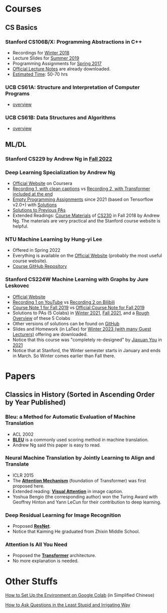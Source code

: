# Courses

## CS Basics

### Stanford CS106B/X: Programming Abstractions in C++

* Recordings for [Winter 2018](https://b23.tv/UqMrduS)
* Lecture Slides for [Summer 2019](ttps://web.stanford.edu/class/archive/cs/cs106b/cs106b.1198/)
* Programming Assignments for [Spring 2017](https://web.stanford.edu/class/archive/cs/cs106b/cs106b.1176)
* [Official Lecture Notes](https://web.stanford.edu/class/cs106x/res/reader/CS106BX-Reader.pdf) are already downloaded.
* [Estimated Time](https://csdiy.wiki/编程入门/cpp/CS106B_CS106X/): 50-70 hrs

### UCB CS61A: Structure and Interpretation of Computer Programs

* [overview](https://csdiy.wiki/编程入门/Python/CS61A/)

### UCB CS61B: Data Structures and Algorithms

* [overview](https://csdiy.wiki/数据结构与算法/CS61B/)

## ML/DL

### Stanford CS229 by Andrew Ng in [Fall 2022](https://cs229.stanford.edu/syllabus-fall2022.html)

### Deep Learning Specialization by Andrew Ng

* [Official Website](https://www.coursera.org/specializations/deep-learning) on Coursera
* [Recording 1, with clean captions](https://b23.tv/th0i9h9) vs [Recording 2, with Transformer included at the end](https://b23.tv/BZ6Vbuv)
* [Empty Programming Assignments](https://github.com/tcmyxc/DL-AndrewNg) since 2021 (based on Tensorflow v2.0+) with [Solutions](https://github.com/abdur75648/Deep-Learning-Specialization-Coursera)
* [Solutions to Previous PAs](https://github.com/amanchadha/coursera-deep-learning-specialization/tree/master) 
* Extended Readings: [Course Materials](https://github.com/maxim5/cs230-2018-autumn) of [CS230](https://cs230.stanford.edu) in Fall 2018 by Andrew Ng. The materials are very practical and the Stanford course website is helpful.

### NTU Machine Learning by Hung-yi Lee

* Offered in Spring 2022 
* Everything is available on the [Official Website](https://speech.ee.ntu.edu.tw/~hylee/ml/2022-spring.php) (probably the most useful course website).
* [Course GitHub Repository](https://github.com/virginiakm1988/ML2022-Spring)

### Stanford CS224W Machine Learning with Graphs by Jure Leskovec

* [Official Website](https://web.stanford.edu/class/cs224w/)
* [Recording 1 on YouTube](https://youtube.com/playlist?list=PLoROMvodv4rPLKxIpqhjhPgdQy7imNkDn&si=Y40IO58egTtWJeT1) vs [Recording 2 on Bilibili](https://b23.tv/ujrFsiR)
* [Course Note 1 for Fall 2019](https://jingboyang.github.io/cs224w_notes.html) vs [Official Course Note for Fall 2019](https://snap-stanford.github.io/cs224w-notes/)
* Solutions to PAs (5 Colabs) in [Winter 2021](), [Fall 2021](https://github.com/MartinLwx/CS224W-Fall-2021-Stanford), and a [Rough Overview](https://github.com/YZ-Cai/Colabs-CS224W-Machine-Learning-with-Graphs) of these 5 Colabs
* Other versions of solutions can be found on [GitHub](https://github.com/topics/cs224w)
* Slides and Homework (in LaTex) for [Winter 2023 (with many Guest Lecturers)](https://snap.stanford.edu/class/cs224w-2023/index.html#schedule)  offering are downloaded.
* Notice that this course was "completely re-designed" by [Jiaxuan You](https://cs.stanford.edu/~jiaxuan/) in [2021](http://snap.stanford.edu/class/cs224w-2020/)
* Notice that at Stanford, the Winter semester starts in January and ends in March. So Winter comes earlier than Fall there.



# Papers

## Classics in History (Sorted in Ascending Order by Year Published)

### Bleu: a Method for Automatic Evaluation of Machine Translation

* ACL 2002
* [**BLEU**](https://aclanthology.org/P02-1040/) is a commonly used scoring method in machine translation. 
* Andrew Ng said this paper is easy to read.

### Neural Machine Translation by Jointly Learning to Align and Translate

* ICLR 2015
* The [**Attention Mechanism**](https://arxiv.org/abs/1409.0473) (foundation of Transformer) was first proposed here.
* Extended reading: [**Visual Attention**](https://arxiv.org/abs/1502.03044) in image caption.
* Yoshua Bengio (the corresponding author) won the Turing Award with Geoffrey Hinton and Yann LeCun for their contribution to deep learning.

### Deep Residual Learning for Image Recognition

* Proposed [**ResNet**](https://arxiv.org/abs/1512.03385).
* Notice that Kaiming He graduated from Zhixin Middle School.

### Attention Is All You Need

* Proposed the [**Transformer**](https://arxiv.org/abs/1706.03762) architecture.
* No more explanation is needed. 



# Other Stuffs

[How to Set Up the Environment on Google Colab](https://chenglu.me/blogs/effective-colab) (in Simplified Chinese)

[How to Ask Questions in the Least Stupid and Irrigating Way](http://www.catb.org/~esr/faqs/smart-questions.html)